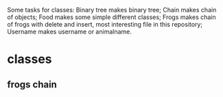 Some tasks for classes:
Binary tree makes binary tree;
Chain makes chain of objects;
Food makes some simple different classes;
Frogs makes chain of frogs with delete and insert, most interesting file in this repository;
Username makes username or animalname.
# classes
## frogs chain
